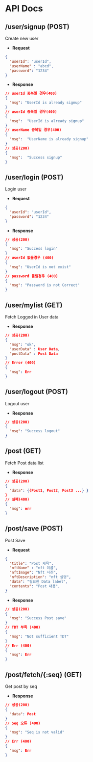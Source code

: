 # API Docs

## /user/signup (POST)
Create new user

- **Request**

```json
{
  "userId": "userId",
  "userName" : "abcd",
  "password": "1234"
}
```

- **Response**

```json
// userId 중복일 경우(400)
{
  "msg": "UserId is already signup"
}
// userId 중복일 경우(400)
{
  "msg":  "UserId is already signup"
}
// userName 중복일 경우(400)
{
  "msg":  "UserName is already signup"
}
// 성공(200)
{
  "msg":  "Success signup"
}
```

## /user/login (POST)
Login user

- **Request**

```json
{
  "userId": "userId",
  "password": "1234"
}
```

- **Response**

```json
// 성공(200)
{
  "msg": "Success login"
}
// userId 없을경우 (400)
{
  "msg": "UserId is not exist"
}
// password 틀릴경우 (400)
{
  "msg": "Password is not Correct"
}
```

## /user/mylist (GET)
Fetch Logged in User data

- **Response**

```json
// 성공(200)
{
  "msg": "ok",
  "userData" : User Data,
  "postData" : Post Data
}
// Error (400)
{
  "msg": Err
}
```

## /user/logout (POST)
Logout user

- **Response**

```json
// 성공(200)
{
  "msg": "Success logout"
}
```
## /post (GET)
Fetch Post data list

- **Response**

```json
// 성공(200)
{
  "data": {{Post1, Post2, Post3 ...} }
}
// 실패(400)
{
  "msg": err
}
```

## /post/save (POST)
Post Save

- **Request**

```json
{
  "title": "Post 제목",
  "nftName" : "nft 이름",
  "nftImage": "Nft 사진",
  "nftDescription": "nft 설명",
  "data": "필요한 Data label",
  "contents": "Post 내용",
}
```

- **Response**

```json
// 성공(200)
{
  "msg": "Success Post save"
}
// TDT 부족 (400)
{
  "msg": "Not sufficient TDT"
}
// Err (400)
{
  "msg": Err
}
```

## /post/fetch/{:seq} (GET)
Get post by seq

- **Response**

```json
// 성공(200)
{
  "data": Post
}
// Seq 오류 (400)
{
  "msg": "Seq is not valid"
}
// Err (400)
{
  "msg": Err
}
```





